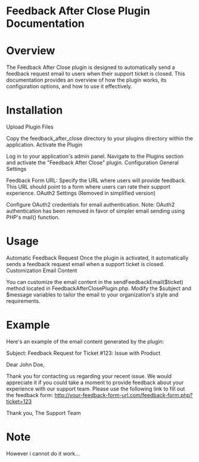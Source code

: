 # Feedback After Close Plugin Documentation

# Overview
The Feedback After Close plugin is designed to automatically send a feedback request email to users when their support ticket is closed. This documentation provides an overview of how the plugin works, its configuration options, and how to use it effectively.

# Installation
Upload Plugin Files

Copy the feedback_after_close directory to your plugins directory within the application.
Activate the Plugin

Log in to your application's admin panel.
Navigate to the Plugins section and activate the "Feedback After Close" plugin.
Configuration
General Settings

Feedback Form URL: Specify the URL where users will provide feedback. This URL should point to a form where users can rate their support experience.
OAuth2 Settings (Removed in simplified version)

Configure OAuth2 credentials for email authentication.
Note: OAuth2 authentication has been removed in favor of simpler email sending using PHP's mail() function.

# Usage
Automatic Feedback Request
Once the plugin is activated, it automatically sends a feedback request email when a support ticket is closed.
Customization Email Content

You can customize the email content in the sendFeedbackEmail($ticket) method located in FeedbackAfterClosePlugin.php. Modify the $subject and $message variables to tailor the email to your organization's style and requirements.

# Example
Here's an example of the email content generated by the plugin:

Subject: Feedback Request for Ticket #123: Issue with Product

Dear John Doe,

Thank you for contacting us regarding your recent issue.
We would appreciate it if you could take a moment to provide feedback about your experience with our support team.
Please use the following link to fill out the feedback form:
http://your-feedback-form-url.com/feedback-form.php?ticket=123

Thank you,
The Support Team

# Note

However i cannot do it work...
